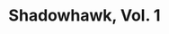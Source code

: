 ---
title: "Shadowhawk, Vol. 1"
issue: 1A
issue_nr: 1
full_title: A Nightmare Walking
subtitle: ""
story_arc: ""
crossover: ""
variant: A
publisher: Image Comics
creators: 
  - Erik Larsen
release_date: Aug 1992
release_year: 1992
genre:
  - Adventure
  - Super-Heroes
format: Comic
pages: 32
signed_by: ""
price: 2.5
---